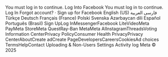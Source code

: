 You must log in to continue.
Log Into Facebook
You must log in to continue.
Log In
Forgot account? · Sign up for Facebook
English (US)
فارسی
العربية
Türkçe
Deutsch
Français (France)
Polski
Svenska
Azərbaycan dili
Español
Português (Brasil)
Sign UpLog InMessengerFacebook LiteVideoMeta PayMeta StoreMeta QuestRay-Ban MetaMeta AIInstagramThreadsVoting Information CenterPrivacy PolicyConsumer Health PrivacyPrivacy CenterAboutCreate adCreate PageDevelopersCareersCookiesAd choices
TermsHelpContact Uploading & Non-Users
Settings
Activity log
Meta © 2025